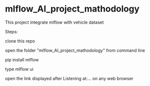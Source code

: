 # mlflow_AI_project_mathodology
This project integrate mlflow with vehicle dataset

Steps:

clone this repo

open the folder "mlflow_AI_project_mathodology" from command line 

pip install mlflow

type mlflow ui

open the link displayed after Listening at:... on any web browser
